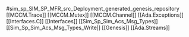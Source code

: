 #sim_sp_SIM_SP_MFR_src_Deployment_generated_genesis_repository
[[MCCM.Trace]]
[[MCCM.Mutex]]
[[MCCM.Channel]]
[[Ada.Exceptions]]
[[Interfaces.C]]
[[Interfaces]]
[[Sim_Sp_Sim_Acs_Msg_Types]]
[[Sim_Sp_Sim_Acs_Msg_Types_Write]]
[[Genesis]]
[[Ada.Streams]]
